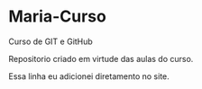 # Maria-Curso
Curso de GIT e GitHub

Repositorio criado em virtude das aulas do curso.

Essa linha eu adicionei diretamento no site.
